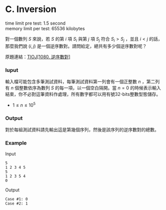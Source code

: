 # C. Inversion
time limit pre test: 1.5 second  
memory limit per test: 65536 kilobytes  

對一個數列 $S$ 來說，若 $S$ 的第 $i$ 項 $S_i$ 與第 $j$ 項 $S_j$ 符合 $S_i\gt S_j$ ，並且 $i\lt j$ 的話，那麼我們說 $(i,j)$ 是一個逆序數對。請問給定，總共有多少個逆序數對呢？

原題連結：[TIOJ[1080. 逆序數對]](https://tioj.ck.tp.edu.tw/problems/1080)

### Iuput
輸入檔可能包含多筆測試資料，每筆測試資料第一列會有一個正整數 $n$ ，第二列有 $n$ 個整數依序為數列 $S$ 的每一項，以一個空白隔開。當 $n=0$ 的時候表示輸入結束，你不必對這筆資料作處理，所有數字都可以用有號32-bits整數型態儲存。
- $1\le n \le 10^5$

### Output
對於每組測試資料請先輸出這是第幾個序列，然後是該序列的逆序數對的總數。

### Example
Input
```plain
5
1 2 3 4 5
5
1 2 3 5 4
0
```

Output
```plain
Case #1: 0
Case #2: 1
```